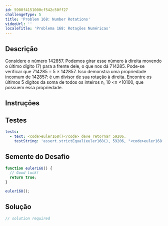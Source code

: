 ```yaml
---
id: 5900f4151000cf542c50ff27
challengeType: 5
title: 'Problem 168: Number Rotations'
videoUrl: ''
localeTitle: 'Problema 168: Rotações Numéricas'
---
```


## Descrição
<section id="description"> Considere o número 142857. Podemos girar esse número à direita movendo o último dígito (7) para a frente dele, o que nos dá 714285. Pode-se verificar que 714285 = 5 × 142857. Isso demonstra uma propriedade incomum de 142857: é um divisor de sua rotação à direita. Encontre os últimos 5 dígitos da soma de todos os inteiros n, 10 &lt;n &lt;10100, que possuem essa propriedade. </section>

## Instruções
<section id="instructions">
</section>

## Testes
<section id='tests'>

```yml
tests:
  - text: <code>euler168()</code> deve retornar 59206.
    testString: 'assert.strictEqual(euler168(), 59206, "<code>euler168()</code> should return 59206.");'

```

</section>

## Semente do Desafio
<section id='challengeSeed'>

<div id='js-seed'>

```js
function euler168() {
  // Good luck!
  return true;
}

euler168();

```

</div>



</section>

## Solução
<section id='solution'>

```js
// solution required
```
</section>
